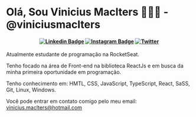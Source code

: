 # Olá, Sou Vinicius Maclters 👨🏻‍💻 - @viniciusmaclters

<h4 align="center">

[![Linkedin Badge](https://img.shields.io/badge/-Linkedin-blue?style=for-the-badge&logo=Linkedin&logoColor=white&link=https://github.com/viniciusmaclters)](https://www.linkedin.com/in/viniciusmaclters/)
[![Instagram Badge](https://img.shields.io/badge/-instagram-red?style=for-the-badge&logo=instagram&logoColor=white&link=https://https://github.com/viniciusmaclters)](https://www.instagram.com/viniciusmaclters/)
[![Twitter](https://img.shields.io/badge/Twitter-%231DA1F2.svg?style=for-the-badge&logo=Twitter&logoColor=white&link=https://https://twitter.com/viniciusmacl)](https://twitter.com/viniciusmacl/)

</h4>

Atualmente estudante de programação na RocketSeat. 

Tenho focado na área de Front-end na biblioteca ReactJs e em busca da minha primeira oportunidade em programação. 

Tenho conhecimento em: HMTL, CSS, JavaScript, TypeScript, React, SaSS, Git, Linux, Windows.

Você pode entrar em contato comigo pelo meu email: vinicius.maclters@hotmail.com
